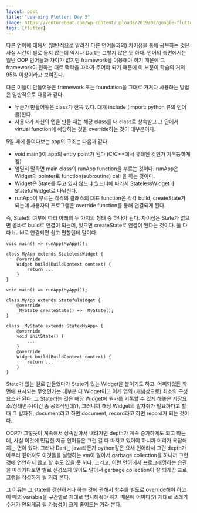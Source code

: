 ```yaml
---
layout: post
title: "Learning Flutter: Day 5"
image: https://venturebeat.com/wp-content/uploads/2019/02/google-flutter-logo-white.png?w=578&strip=all
tags: [flutter]
---
```


다른 언어에 대해서 (일반적으로 알려진 다른 언어들과의) 차이점을 통해 공부하는 것은 사실 시간이 별로 들지 않는데 역시나 Dart는 그렇지 않은 듯 하다. 언어의 측면에서는 일반 OOP 언어들과 차이가 없지만 framework을 이용해야 하기 때문에 그 framework이 원하는 대로 맥락을 따라가 주어야 되기 때문에 이 부분이 학습의 거의 95% 이상이라고 보여진다.

다른 이들이 만들어놓은 framework 또는 foundation을 그대로 가져다 사용하는 방법은 일반적으로 다음과 같다.

- 누군가 만들어놓은 class가 잔뜩 있다. 대개 include (import: python 류의 언어들)한다.
- 사용자가 자신의 앱을 만들 때는 해당 class를 내 class로 상속받고 그 안에서 virtual function에 해당하는 것을 override하는 것이 대부분이다.

5일 째에 들여다보는 app의 구조는 다음과 같다.

- void main()이 app의 entry point가 된다 (C/C++에서 유래된 것인가 갸우뚱하게 됨)
- 엄밀히 말하면 main class의 runApp function을 부르는 것이다. runApp은 Widget의 pointer로 function(subroutine) call 을 하는 것이다. 
- Widget은 State를 두고 있지 않느냐 있느냐에 따라서 StatelessWidget과 StatefulWidget로 나눠진다. 
- runApp이 부르는 각각의 클래스의 대표 function은 각각 build, createState가 되는데 사용자의 프로그램은 override function를 통해 연결되게 된다.

즉, State의 여부에 따라 아래의 두 가지의 형태 중 하나가 된다. 차이점은 State가 없으면 곧바로 build로 연결이 되는데, 있으면 createState로 연결이 된다는 것이다. 둘 다 다 build로 연결되면 쉽고 편할텐데 말이다. 

```
void main() => runApp(MyApp());

class MyApp extends StatelessWidget {
    @override
    Widget build(BuildContext context) {
        return ...
    }
}
```

```
void main() => runApp(MyApp());

class MyApp extends StatefulWidget {
    @override
    _MyState createState() => _MyState();
}

class _MyState extends State<MyApp> {
    @override
    void initState() {
        ...
    }
    @override
    Widget build(BuildContext context) {
        return ...
    }
}
```

State가 없는 걸로 만들었다가 State가 있는 Widget을 붙이기도 하고. 어찌되었든 화면에 표시되는 무엇인가는 대부분 다 Widget이고 이게 앱의 (개념상으로) 최소의 구성요소가 된다. 그 State라는 것은 해당 Widget에 뭔가를 기록할 수 있게 해놓은 저장요소/상태변수(이건 좀 공학적인데?), 그러니까 해당 Widget의 발자취가 필요하다고 할 때 그 발자취, document라고 하면 document, record라고 하면 record가 되는 것이다.

OOP가 그렇듯이 계속해서 상속받아서 내려가면 depth가 계속 증가하게도 되고 하는데, 사실 이것에 민감한 저급 언어들은 그런 걸 다 따지고 있어야 하니까 머리가 복잡해지는 면이 있다. 그러나 Dart는 java라든가 python같은 요새 언어라서 그런 depth가 아무리 깊어져도 이것들을 실행하는 vm이 알아서 garbage collection을 하니까 그런 것에 연연하지 않고 할 수도 있을 듯 하다. 그리고, 이런 언어에서 프로그래밍하는 습관을 따라가다보면 별로 신경쓰지 않아도 알아서 garbage collection이 잘 되게끔 프로그램을 작성하게 될 거라 본다.

그 이유는 그 state를 갱신하거나 하는 것에 관해서 함수를 별도로 override해야 하고 이 때의 variable을 구간별로 제대로 명시해줘야 하기 때문에 어쩌다(?) 제대로 쓰레기 수거가 안되게끔 될 가능성이 크게 줄어드는 거라 본다.

